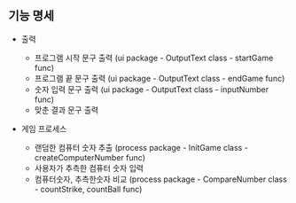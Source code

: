 기능 명세
- 
- 출력
    - 프로그램 시작 문구 출력 (ui package - OutputText class - startGame func)
    - 프로그램 끝 문구 출력 (ui package - OutputText class - endGame func)
    - 숫자 입력 문구 출력 (ui package - OutputText class - inputNumber func)
    - 맞춘 결과 문구 출력
  

- 게임 프로세스
    - 랜덤한 컴퓨터 숫자 추출 (process package - InitGame class - createComputerNumber func)
    - 사용자가 추측한 컴퓨터 숫자 입력
    - 컴퓨터숫자, 추측한숫자 비교 (process package - CompareNumber class - countStrike, countBall func)
  


